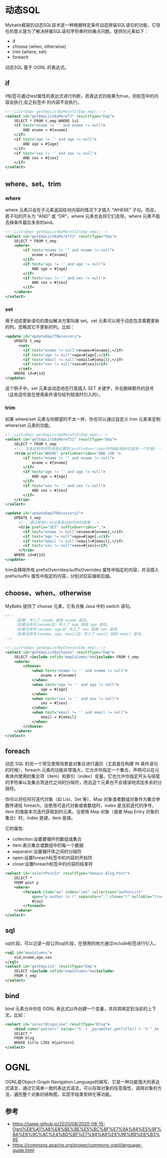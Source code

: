 # 动态SQL
Mybatis框架的动态SQL技术是一种根据特定条件动态拼装SQL语句的功能，它存在的意义是为了解决拼接SQL语句字符串时的痛点问题。提供的元素如下：
* if
* choose (when, otherwise)
* trim (where, set)
* foreach

动态SQL 基于 OGNL 的表达式。

## if
if标签可通过test属性的表达式进行判断，若表达式的结果为true，则标签中的内容会执行;反之标签中 的内容不会执行。

```xml
<!--List<Emp> getEmpListByMoreTJ(Emp emp);-->
<select id="getEmpListByMoreTJ" resultType="Emp">
    SELECT * FROM t_emp WHERE 1=1
    <if test="ename != '' and ename != null">
        AND ename = #{ename}
    </if>
    <if test="age != '' and age != null">
        AND age = #{age}
    </if>
    <if test="sex != '' and sex != null">
        AND sex = #{sex}
    </if>
</select>
```

## where、set、trim

### where
where 元素只会在子元素返回任何内容的情况下才插入 “WHERE” 子句。而且，若子句的开头为 “AND” 或 “OR”，where 元素也会将它们去除。where 元素不能去掉条件最后多余的and。
```xml
<!--List<Emp> getEmpListByMoreTJ2(Emp emp);-->
<select id="getEmpListByMoreTJ2" resultType="Emp">
    SELECT * FROM t_emp
    <where>
        <if test="ename != '' and ename != null">
            ename = #{ename}
        </if>
        <if test="age != '' and age != null">
            AND age = #{age}
        </if>
        <if test="sex != '' and sex != null">
            AND sex = #{sex}
        </if>
    </where>
</select>
```

### set
用于动态更新语句的类似解决方案叫做 set。set 元素可以用于动态包含需要更新的列，忽略其它不更新的列。比如：
```xml
<update id="updateEmpIfNecessary">
    UPDATE t_emp
      <set>
        <if test="ename != null">ename=#{ename},</if>
        <if test="age != null">age=#{age},</if>
        <if test="email != null">email=#{email},</if>
        <if test="sex != null">sex=#{sex}</if>
      </set>
    WHERE id=#{id}
</update>
```
这个例子中，set 元素会动态地在行首插入 SET 关键字，并会删掉额外的逗号（这些逗号是在使用条件语句给列赋值时引入的）。


### trim
如果 where/set 元素与你期望的不太一样，你也可以通过自定义 trim 元素来定制 where/set 元素的功能。
```xml
<!--List<Emp> getEmpListByMoreTJ2(Emp emp);-->
<select id="getEmpListByMoreTJ2" resultType="Emp">
    SELECT * FROM t_emp
    <!-- 注意此例中的空格是必要的(prefixOverrides中的AND和OR后面有一个空格) -->
    <trim prefix="WHERE" prefixOverrides="AND |OR ">
        <if test="ename != '' and ename != null">
            ename = #{ename}
        </if>
        <if test="age != '' and age != null">
            AND age = #{age}
        </if>
        <if test="sex != '' and sex != null">
            AND sex = #{sex}
        </if>
    </trim>
</select>

<update id="updateEmpIfNecessary2">
    UPDATE t_emp
      <!-- 通过使用trim元素来达到同样的效果 -->
      <trim prefix="SET" suffixOverrides=",">
        <if test="ename != null">ename=#{ename},</if>
        <if test="age != null">age=#{age},</if>
        <if test="email != null">email=#{email},</if>
        <if test="sex != null">sex=#{sex}</if>
      </trim>
    WHERE id=#{id}
</update>
```
trim会移除所有 prefixOverrides/suffixOverrides 属性中指定的内容，并且插入 prefix/suffix 属性中指定的内容，分别对应前缀和后缀。


## choose、when、otherwise
MyBatis 提供了 choose 元素，它有点像 Java 中的 switch 语句。
```xml
<!--
    （如果）传入了 ename 就按 ename 查找，
    （如果没有传入ename且）传入了 age 就按 age 查找，
    （如果没有传入ename、age且）传入了 sex 就按 sex 查找，
    （如果没有传入ename、age、email且）传入了 email 就按 email 查找。
-->

<!--List<Emp> getEmpListByChoose(Emp emp);-->
<select id="getEmpListByChoose" resultType="Emp">
    SELECT <include refid="empColumns"></include> FROM t_emp
    <where>
        <choose>
            <when test="ename != '' and ename != null">
                ename = #{ename}
            </when>
            <when test="age != '' and age != null">
                age = #{age}
            </when>
            <when test="sex != '' and sex != null">
                sex = #{sex}
            </when>
            <when test="email != '' and email != null">
                email = #{email}
            </when>
        </choose>
    </where>
</select>
```

## foreach
动态 SQL 的另一个常见使用场景是对集合进行遍历（尤其是在构建 IN 条件语句的时候），foreach 元素的功能非常强大，它允许你指定一个集合，声明可以在元素体内使用的集合项（item）和索引（index）变量。它也允许你指定开头与结尾的字符串以及集合项迭代之间的分隔符，而且这个元素也不会错误地添加多余的分隔符。

你可以将任何可迭代对象（如 List、Set 等）、Map 对象或者数组对象作为集合参数传递给 foreach。当使用可迭代对象或者数组时，index 是当前迭代的序号，item 的值是本次迭代获取到的元素。当使用 Map 对象（或者 Map.Entry 对象的集合）时，index 是键，item 是值。

它的属性: 
* collection:设置要循环的数组或集合
* item:表示集合或数组中的每一个数据
* separator:设置循环体之间的分隔符
* open:设置foreach标签中的内容的开始符
* close:设置foreach标签中的内容的结束符

```xml
<select id="selectPostIn" resultType="domain.blog.Post">
    SELECT *
    FROM post p
    <where>
        <foreach item="au" index="idx" collection="authorList"
            open="p.author in (" separator="," close=")" nullable="true">
            #{au}
        </foreach>
    </where>
</select>
```

## sql
sql片段，可以记录一段公共sql片段，在使用的地方通过include标签进行引入。
```xml
<sql id="empColumns">
    eid,ename,age,sex
</sql>
<select id="getEmpList" resultType="Emp">
    SELECT <include refid="empColumns"></include>
    FROM t_emp
</select>
```

## bind
bind 元素允许你在 OGNL 表达式以外创建一个变量，并将其绑定到当前的上下文。比如：
```xml
<select id="selectBlogsLike" resultType="Blog">
    <bind name="pattern" value="'%' + _parameter.getTitle() + '%'" />
    SELECT *
    FROM blog
    WHERE title LIKE #{pattern}
</select>
```

# OGNL
OGNL是Object-Graph Navigation Language的缩写，它是一种功能强大的表达式语言，通过它简单一致的表达式语法，可以存取对象的任意属性，调用对象的方法，遍历整个对象的结构图，实现字段类型转化等功能。

## 参考
* https://jueee.github.io/2020/08/2020-08-15-Ognl%E8%A1%A8%E8%BE%BE%E5%BC%8F%E7%9A%84%E5%9F%BA%E6%9C%AC%E4%BD%BF%E7%94%A8%E6%96%B9%E6%B3%95
* https://commons.apache.org/proper/commons-ognl/language-guide.html